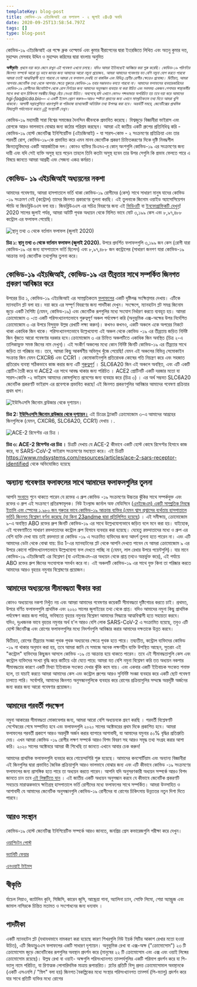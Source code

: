 ```yaml
---
templateKey: blog-post
title: কোভিড-১৯ এইচজিআই এর ফলাফল - ২ জুলাই ২0২0 অবধি
date: 2020-09-25T13:58:54.797Z
tags: []
type: blog-post
---
```

কোভিড-১৯ এইচজিআই এর পক্ষে ব্রুক ওল্ফোর্ড এবং কুমার বীরাপেনের দ্বারা ইংরেজিতে লিখিত এবং অতনু কুমার দত্ত, মুহাম্মদ মেসবাহ উদ্দিন ও মুহাম্মদ করিমের দ্বারা বাংলায় অনুদিত

<small>
<em>
<strong>অস্বীকৃতি:</strong> প্রথমে দয়া করে জেনে রাখুন এই গবেষণা এখনো চলছে। যদিও আমরা ইতিমধ্যেই আবিষ্কার করা শুরু করেছি। কোভিড-১৯ পরিণতির জিনগত  সম্পর্কে আরো দৃঢ় ভাবে জানার জন্য আমাদের আরো নমুনা প্রয়োজন.. আমরা আমাদের গবেষণায় যত বেশি নমুনা যোগ করতে পারবো আমরা ততই আত্মবিশ্বাসী  হতে পারবো যে আমরা যে ফলাফল দেখছি তা বাস্তবিক এবং বিভিন্ন শ্রেণীর রোগীর ক্ষেত্রেও প্রযোজ্য।  দ্বিতীয়ত, আমরা আপনার জেনেটিক তথ্য থেকে আপনার ক্ষেত্রে গুরুতর কোভিড-১৯ হবার সম্ভাবনাও  বলতে পারবো না। আমাদের ফলাফলের ব্যবহারকারিদের কোভিড-১৯ রোগীদের জিনোটাইপ থেকে রোগ নির্ণয়ের জন্য আমাদের অনুসন্ধান ব্যবহার না করা উচিত এবং সবসময় একজন পেশাদার স্বাস্থ্যকর্মীর সাথে কথা বলে চিকিৎসা সম্বন্ধীয় বিকল্প বেঁচে নেওয়া উচিত।  অবশেষে,যদি এখানে কোনও শব্দভান্ডার অপরিচিত হয় তবে দয়া করে আমাদের hgi-faq@icda.bio— এ একটি ইমেল প্রেরণ করুন—আরও স্পষ্টতা প্রদানের জন্য এখানে সাম্প্রতিকতম তথ্য দিতে আমরা খুশি থাকবো।  আগামী সপ্তাহগুলিতে ধারণাগুলি বা পরিভাষা ব্যাখ্যাকারী অতিরিক্ত তথ্য উপলব্ধ করা হবে। অন্তর্বর্তী সময়ে, জেনেটিক্সের প্রাথমিক বিষয়গুলি পর্যালোচনা করতে <a href="https://medlineplus.gov/genetics/understanding/" target="_blank" rel="noopener noreferrer">এই</a> সংস্থানটি দেখুন।
</em>
</small>

কোভিড-১৯ মহামারী সারা বিশ্বের সমাজের দৈনন্দিন জীবনকে প্রভাবিত করেছে। বিশ্বজুড়ে বিজ্ঞানীরা ভাইরাস এবং রোগকে আরও ভালভাবে বোঝার জন্য কঠোর পরিশ্রম করছেন। আমরা এই জাতীয় একটি গ্রুপের প্রতিনিধিত্ব করি - কোভিড-১৯ হোস্ট জেনেটিক্স ইনিশিয়েটিভ (এইচজিআই) - যা সারস-কোভ - ২ সংক্রমণের প্রতিক্রিয়া এবং তার পরবর্তী রোগ, কোভিড-১৯-কে প্রভাবিত করে এমন মানব জেনেটিক প্রকরণ চিহ্নিতকরণের দিকে দৃষ্টি নিবদ্ধশীল জিনতত্ত্ববিদদের একটি আন্তর্জাতিক দল। কোনও ব্যক্তির ডিএনএ-র কোন্ অংশগুলি কোভিড-১৯ এর সংক্রমণের জন্য দায়ী এবং যদি সেই ব্যক্তি অসুস্থ হয়ে পড়েন তাহলে তিনি কতটা অসুস্থ হবেন তার উপর সেগুলি কি প্রভাব ফেলতে পারে এ বিষয়ে জানতে আমরা আগ্রহী এবং সেজন্য একত্র কর্মরত।

## কোভিড- ১৯ এইচজিআই অধ্যয়নের নকশা

আমাদের গবেষণায়, আমরা হাসপাতালে ভর্তি থাকা কোভিড-১৯ রোগীদের (কেস) সাথে সাধারণ মানুষ যাদের কোভিড -১৯ সংক্রমণ নেই (কন্ট্রোল) তাদের জিনগত প্রকারণের তুলনা করছি। এই তুলনাকে জিনোম ওয়াইড অ্যাসোসিয়েশন স্টাডি বা জিডব্লিউএএস বলা হয়। জিডব্লিউএএস এর সচিত্র বিবরণের জন্য এই [ভিডিওটি](https://www.youtube.com/watch?v=cgyc55JhdcM) বা [ইনফোগ্রাফিকটি দেখুন](https://www.broadinstitute.org/visuals/explainer-genome-wide-association-studies)! 2020 সালের জুলাই পর্যন্ত, আমরা আটটি পৃথক অধ্যয়ন থেকে মিলিত ভাবে মোট ৩,১৯৯  কেস এবং ৮,৯৭,৪৮৮  কন্ট্রোল এর  ফলাফল পেয়েছি।

![ স্থানু তথ্য ৩ থেকে বর্তমান ফলাফল (জুলাই  2020)](/img/scicomm_blog_post_20200924.png)
<figcaption class="manual-md-inline-caption">
<strong>চিত্র ১: স্থানু তথ্য ৩ থেকে বর্তমান ফলাফল (জুলাই  2020).</strong> উপরে প্রদর্শিত ফলাফলগুলি  ৩,১৯৯ জন কেস (রোগী যারা কোভিড-১৯ এর জন্য হাসপাতালে ভর্তি ছিলেন) এবং ৮,৯৭,৪৮৮ জন কন্ট্রোলের  (সাধারণ জনগণ যারা কোভিড-১৯ আক্রান্ত নন) জেনেটিক তথ্যগুলির তুলনা করে।
</figcaption>

## কোভিড-১৯ এইচজিআই, কোভিড-১৯ এর তীব্রতার সাথে সম্পর্কিত জিনগত প্রকরণ আবিষ্কার করে

উপরের চিত্র ১, কোভিড-১৯ এইচজিআই এর সাম্প্রতিকতম [ফলাফলের](/results/r3/) একটি দৃষ্টিলব্ধ সংক্ষিপ্তসার দেখায়। এটিকে ম্যানহাটন প্লট বলা হয়। দয়া করে এর সম্পূর্ণ বিবরণের জন্য পাদটীকা দেখুন। সংক্ষেপে, ম্যানহাটন প্লট সমগ্র জিনোম জুড়ে একটি বৈশিষ্ট্য (যেমন, কোভিড-১৯) এবং জেনেটিক রূপগুলির মধ্যে সংযোগ নির্ধারণ করতে ব্যবহৃত হয়। আমরা ক্রোমোজোম ৩ -তে একটি পরিসংখ্যানগতভাবে গুরুত্বপূর্ণ অঞ্চল পর্যবেক্ষণ করি (অনুভূমিক এক্স-অক্ষের উপর নির্দেশিত ক্রোমোজোম ৩ এর উপরে বিন্দুযুক্ত উল্লম্ব রেখাটি লক্ষ্য করুন)। কখনও কখনও, একটি অঞ্চলে একে অপরের নিকটে থাকা একাধিক জিন থাকে। পরিসংখ্যানগতভাবে উল্লেখযোগ্য এই অঞ্চল থেকে কোভিড -১৯ এর তীব্রতায় জড়িত নির্দিষ্ট জিন খুঁজতে আরো গবেষণার দরকার হবে।ক্রোমোজোম ৩ এর  চিহ্নিত অঞ্চলটিতে একাধিক জিন অবস্থিত (চিত্র ২-এ তালিকাভুক্ত সমস্ত জিনের নাম দেখুন)। এই সংকীর্ণ অঞ্চলের মধ্যে কোন নির্দিষ্ট জিনটি কোভিড-১৯ এর তীব্রতার সাথে জড়িত তা পরিষ্কার নয়। তবে, আমরা কিছু আকর্ষণীয় অভিমুখ খুঁজে পেয়েছি! যেমন এই অঞ্চলের বিভিন্ন সেমোকাইন সংক্রান্ত জিন যেমন CXCR6 এবং CCR1 । কেমোকাইনগুলি প্রতিরোধক কোষের গতি নিয়ন্ত্রণ করে এবং সহজাত প্রতিরোধ ব্যবস্থা সঠিকভাবে কাজ করার জন্য এটি  [গুরুত্বপূর্ণ](https://www.ncbi.nlm.nih.gov/pmc/articles/PMC4448619/) ।  SLC6A20 জিন এই অঞ্চলে অবস্থিত, এবং এটি একটি প্রোটিন তৈরী করে যা ACE2 এর সাথে আবদ্ধ থাকার জন্য পরিচিত । ACE2 প্রোটিনটি একটি দরজার মতো যা  সারস-কোভি -২ ভাইরাস আমাদের কোষগুলিতে প্রবেশের জন্য ব্যবহার করে (চিত্র ৩) । এর অর্থ সম্ভবত  SLC6A20 জেনেটিক প্রকরণটি ভাইরাস এর প্রবেশকে প্রভাবিত করছে! এই জিনগত প্রকরণগুলির  আবিষ্কার আমাদের গবেষণা প্রক্রিয়ার প্রথম ধাপ।

![ইউসিএসসি জিনোম ব্রাউজার থেকে দৃশ্যায়ন।](/img/hgt_genome_32a4d_7bc390.jpg)
<figcaption class="manual-md-inline-caption">
<strong>চিত্র 2: <a href="https://genome.ucsc.edu" target="_blank" rel="noopener noreferrer">ইউসিএসসি জিনোম ব্রাউজার থেকে দৃশ্যায়ন।</a> </strong> এই চিত্রের ট্র্যাকটি ক্রোমোজোম ৩-এ আমাদের আগ্রহের জিনগুলিকে (যেমন, CXCR6, SLC6A20, CCR1) দেখায় ।.
</figcaption>

![ACE-2 রিসেপ্টর এর চিত্র ।](/img/unnamed.png)
<figcaption class="manual-md-inline-caption">
<strong>চিত্র ৩: ACE-2 রিসেপ্টর এর চিত্র ।</strong> চিত্রটি দেখায় যে ACE-2 কীভাবে একটি হোস্ট কোষে রিসেপ্টর হিসাবে কাজ করে, যা SARS-CoV-2 ভাইরাস সংক্রমণের মধ্যস্থতা করে। এই চিত্রটি  <a href="https://www.rndsystems.com/resources/articles/ace-2-sars-receptor-identified" target="_blank" rel="noopener noreferrer">https://www.rndsystems.com/resources/articles/ace-2-sars-receptor-identified</a> থেকে অভিযোজিত হয়েছে
</figcaption>

## অন্যান্য গবেষণার ফলাফলের সাথে আমাদের ফলাফলগুলির তুলনা

আপনি [সংবাদে](https://www.cnn.com/2020/07/16/health/blood-types-coronavirus-wellness-scn/index.html) শুনে থাকতে পারেন যে রক্তের এ গ্রুপ কোভিড -১৯ সংক্রমণের  উচ্চতর ঝুঁকির সাথে সম্পর্কযুক্ত এবং রক্তের ও গ্রুপ এই সংক্রমণে প্রতিরক্ষামূলক। নিউ ইংল্যান্ড জার্নাল অফ মেডিসিনে ([এনইজেএম) একটি সাম্প্রতিক   নিবন্ধে ইতালি এবং স্পেনের ১,৯৮০ জন  গুরুতর ভাবে কোভিড-১৯ আক্রান্ত ব্যক্তির (যেমন শ্বাস প্রশ্বাসের ব্যর্থতায় হাসপাতালে ভর্তি) জিনগত বিশ্লেষণ বর্ণনা করেছে (যা কিনা 23andme দ্বারা প্রতিলিপিত হয়েছে](https://www.medrxiv.org/content/10.1101/2020.09.04.20188318v1)) । এই সমীক্ষায়, ক্রোমোজোম ৯-এ অবস্থিত ABO রক্তের গ্রুপ জিনটি কোভিড-১৯ এর সাথে উল্লেখযোগ্যভাবে জড়িত বলে মনে করা হয়। যাইহোক, এই গবেষণাটিতে সাধারণ রক্তদাতাদের কন্ট্রোল গ্রুপ হিসাবে ব্যবহার করা হয়েছে। যেহেতু রক্তদাতাদের মধ্যে ও গ্রুপ এর বেশি ব্যক্তি দেখা যায় তাই রক্তদাতা রা কোভিড -১৯ এ সংক্রমিত ব্যক্তিদের  জন্য আদর্শ তুলনা হতে পারেন না। এবং এটি আমাদের ডেটা থেকে বোঝা যায়: চিত্র 1-এর ম্যানহাটনের প্লট থেকে আপনি দেখতে পাবেন যে আমরা ক্রোমোজোম ৯ এর উপরে কোনো পরিসংখ্যানগতভাবে উল্লেখযোগ্য ফল দেখতে পাচ্ছি না (যেমন, লাল রেখার উপরে পয়েন্টগুলি)। যার মানে কোভিড-১৯ এইচজিআই এর  বিশ্লেষণ (যা এনইজেএম-এর অধ্যয়ন থেকে প্রাপ্ত তথ্যও অন্তর্ভুক্ত করে), এই পর্যায়ে ABO রক্তের গ্রুপ জিনের সংযোগকে সমর্থন করে না। এই অঞ্চলটি কোভিড-১৯ এর সাথে যুক্ত কিনা তা পরিষ্কার করতে আমাদের আরও বৃহত্তর নমুনার বিশ্লেষণের প্রয়োজন।

## আমাদের অধ্যয়নের সীমাবদ্ধতা স্বীকার করা

কোনও অধ্যয়নের নকশা নিখুঁত নয় এবং আমরা আমাদের গবেষণার কয়েকটি সীমাবদ্ধতা দৃষ্টিগোচর  করতে চাই। প্রথমত, উপরে বর্ণিত ফলাফলগুলি প্রাথমিক এবং ২০২০ সালের জুলাইয়ের তথ্য থেকে প্রাপ্ত।  যদিও আমাদের নমুনা কিছু প্রাথমিক পর্যবেক্ষণ করার জন্য পর্যাপ্ত, ভবিষ্যতে বৃহত্তর নমুনার বিশ্লেষণ আমাদের সিদ্ধান্তে আত্মবিশ্বাসী হতে সহায়তা করবে। যদিও, দুঃখজনক ভাবে বৃহত্তর নমুনার অর্থ হ'ল আরও বেশি লোক SARS-CoV-2 এ সংক্রামিত হয়েছে, তবুও এটি হোস্ট জিনেটিক্স এবং রোগের ফলাফলগুলির মধ্যে নিদর্শনগুলি আবিষ্কার করার আমাদের দক্ষতাকে উন্নত করবে।


দ্বিতীয়ত, রোগের তীব্রতার সংজ্ঞা পৃথক পৃথক অধ্যয়নের ক্ষেত্রে পৃথক হতে পারে। তদ্ব্যতীত, কন্ট্রোল ব্যক্তিদের কোভিড -১৯ না থাকার অনুমান করা হয়, তবে আমরা জানি যে সমাজে অনেক লক্ষণহীন  ব্যক্তি উপস্থিত আছেন, সুতরাং এই "কন্ট্রোল" ব্যক্তিদের কিছুজন আসলে কোভিড -১৯ তে আক্রান্ত  হয়ে থাকতে পারেন। তবে এই সীমাবদ্ধতাগুলি কেস এবং কন্ট্রোল ব্যক্তিদের সংখ্যা বৃদ্ধি করে কাটিয়ে ওঠা যেতে পারে: আমরা যত বেশি নমুনা বিশ্লেষণ করি তত অধ্যয়ন নকশার সীমাবদ্ধতার কারণে একটি মিথ্যা ইতিবাচক সংকেত দেখার ঝুঁকি কমে যায়। এবং একবার একটি ইতিবাচক সংকেত শনাক্ত হলে, তা যাচাই করতে আমরা আমাদের কেস এবং কন্ট্রোল গ্রুপের আরও সুনির্দিষ্ট সংজ্ঞা ব্যবহার করে একটি ছোট গবেষণা চালাতে পারি। সর্বোপরি, আমাদের জিনগত অনুসন্ধানগুলিকে ব্যবহার করে রোগের প্রক্রিয়াগুলির সম্মন্ধে অন্তর্দৃষ্টি অর্জনের জন্য  করার জন্য আরো গবেষণার প্রয়োজন।

## আমাদের পরবর্তী পদক্ষেপ

নমুনা আকারের সীমাবদ্ধতা মোকাবেলার জন্য, আমরা আরো বেশি অধ্যয়নকে গ্রহণ করছি । পরবর্তী বিশ্লেষণটি সেপ্টেম্বরের শেষে সম্পাদিত হবে এবং ফলাফলগুলি ২০২০ সালের অক্টোবরের প্রথম দিকে প্রকাশিত হবে। আমরা ফলাফলের পরবর্তী প্রকাশে আরও অন্তর্দৃষ্টি অর্জন করার ব্যাপারে আশাবাদী, যা আমাদের যমুনার ৫০% বৃদ্ধির প্রতিশ্রুতি দেয়।  এখন আমরা কোভিড -১৯  রোগীর লক্ষণ সম্পর্কে আরও বিশদ বিবরণ সহ আরও সমৃদ্ধ তথ্য সংগ্রহ করার আশা করি। ২০২০ সালের অক্টোবরে আমরা কী শিখেছি তা জানতে এখানে আবার চেক করুন!

আমাদের প্রাথমিক ফলাফলগুলি ব্যবহার করে গোয়েন্দাগিরি শুরু হয়েছে। আমাদের কনসোর্টিয়াম এবং অন্যান্য বিজ্ঞানীরা এই জিনগুলির দ্বারা প্রভাবিত জৈবিক প্রক্রিয়াগুলি আরও ভালভাবে বোঝার জন্য এবং এটি কীভাবে কোভিড -১৯ সংক্রমণের ফলাফলের জন্য প্রাসঙ্গিক হতে পারে তা অধ্যয়ন করতে পারেন। আপনি যদি অনুসরণকারী অধ্যয়ন সম্পর্কে আরও বিশদ জানতে চান তবে [এই লিঙ্কটিতে যান](/blog/2020-06-29-in-silico-follow-up-results/) । এই জাতীয় একটি অধ্যয়ন অনুসন্ধান করবে যে কীভাবে জেনেটিক প্রকরণটি সবচেয়ে মারাত্মকভাবে ক্ষতিগ্রস্থ হাসপাতালে ভর্তি রোগীদের মধ্যে ফলাফলের সাথে সম্পর্কিত। আমরা উত্সাহিত ও আশাবাদী যে আমাদের জেনেটিক অনুসন্ধানগুলি কোভিড-১৯ রোগীদের বা রোগের চিকিৎসায় উন্নততর নতুন দিশা দিতে পারবে।

## আরও সংস্থান

কোভিড-১৯ হোস্ট জেনেটিক্স ইনিশিয়েটিভ সম্পর্কে আরও জানতে, জনপ্রিয় প্রেস কভারেজগুলি  পরীক্ষা করে দেখুন।

[ওয়াশিংটন পোস্ট](https://www.washingtonpost.com/opinions/2020/04/27/covid-19-quickly-kills-some-while-others-dont-show-symptoms-can-genetics-explain-this/)

[ভ্যানিটি ফেয়ার](https://www.vanityfair.com/news/2020/04/genetic-chances-of-dying-from-coronavirus)

[এনওয়াই টাইমস](https://www.nytimes.com/2020/06/03/health/coronavirus-blood-type-genetics.html)

## স্বীকৃতি

র্যাচেল লিয়াও, ক্যাটলিন কুনি, সিজিসি, কারেন জুসি, আন্ড্রেয়া গানা, অ্যালিনা চ্যান, সোফি লিমো, শেয়া অ্যান্ড্রুজ এবং জামাল নাসিরকে চিন্তিত মতামত ও সংশোধনের জন্য ধন্যবাদ ।

## পাদটীকা

একটি ম্যানহাটন প্লট (যথাযথভাবে নামকরণ করা হয়েছে কারণ শিখরগুলি নিউ ইয়র্ক সিটির আকাশ রেখার মতো হওয়া উচিত), এটি জিডাব্লুএএস ফলাফলের একটি সাধারণ দৃশ্যায়ন। অনুভূমিক রেখা বা এক্স-অক্ষ ("ক্রোমোসোম") ২৩ টি ক্রোমোসোম জুড়ে জেনেটিকের রূপগুলির অবস্থান প্রদর্শন করে (মানুষের ২২ টি ক্রোমোসোম এবং এক্স এবং ওয়াই লিঙ্গের ক্রোমোসোম রয়েছে)। উল্লম্ব রেখা বা ওয়াই- অক্ষগুলি পরিসংখ্যানগত তাত্পর্যগুলির একটি পরিমাপ প্রদর্শন করে যা পি-ভ্যালু নামে পরিচিত, যা রিণাত্মক  লোগারিদমিক মাত্রায় রূপান্তরিত। প্লটের প্রতিটি বিন্দু প্রদত্ত ক্রোমোসোমাল অবস্থানকে (একটি এসএনপি / "স্নিপ" বলা হয়) জিনগত বৈকল্পিকের মধ্যে সংস্থার পরিসংখ্যানগত তাত্পর্য (পি-ভ্যালু) প্রদর্শন করে যার সাথে প্রতিটি ব্যক্তির মধ্যে রোগের

